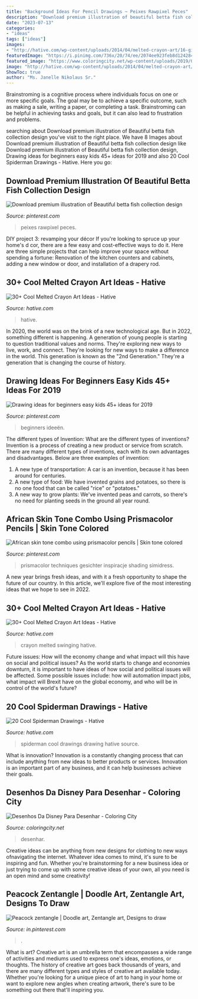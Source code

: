 ```yaml
---
title: "Background Ideas For Pencil Drawings ~ Peixes Rawpixel Peces"
description: "Download premium illustration of beautiful betta fish collection design"
date: "2023-07-13"
categories:
- "ideas"
tags: ["ideas"]
images:
- "http://hative.com/wp-content/uploads/2014/04/melted-crayon-art/16-girl-swinging.jpg"
featuredImage: "https://i.pinimg.com/736x/20/74/ee/2074ee923feb8d124284e5735da55577.jpg"
featured_image: "https://www.coloringcity.net/wp-content/uploads/2019/08/501cd6c1fe2f59ab8b131226f6cc3740_2.jpg"
image: "http://hative.com/wp-content/uploads/2014/04/melted-crayon-art/16-girl-swinging.jpg"
ShowToc: true
author: "Ms. Janelle Nikolaus Sr."
---
```



Brainstroming is a cognitive process where individuals focus on one or more specific goals. The goal may be to achieve a specific outcome, such as making a sale, writing a paper, or completing a task. Brainstroming can be helpful in achieving tasks and goals, but it can also lead to frustration and problems.

	

		
searching about Download premium illustration of Beautiful betta fish collection design you've visit to the right place. We have 8 Images about Download premium illustration of Beautiful betta fish collection design like Download premium illustration of Beautiful betta fish collection design, Drawing ideas for beginners easy kids 45+ ideas for 2019 and also 20 Cool Spiderman Drawings - Hative. Here you go:
		
    
## Download Premium Illustration Of Beautiful Betta Fish Collection Design

<img loading=lazy src="https://i.pinimg.com/736x/e4/58/a9/e458a92bf3b918db0dd49eb083fae1b3.jpg" onerror="this.onerror=null;this.src='https://tse2.mm.bing.net/th?id=OIP.bobuN74e0wSjiBRLzonYlAHaLH&amp;pid=15.1';" alt="Download premium illustration of Beautiful betta fish collection design">

_Source: pinterest.com_

>peixes rawpixel peces. 

	

DIY project 3: revamping your décor
If you're looking to spruce up your home's d cor, there are a few easy and cost-effective ways to do it. Here are three simple projects that can help improve your space without spending a fortune: Renovation of the kitchen counters and cabinets, adding a new window or door, and installation of a drapery rod.

    
## 30+ Cool Melted Crayon Art Ideas - Hative

<img loading=lazy src="http://hative.com/wp-content/uploads/2014/04/melted-crayon-art/10-gymnastics.jpg" onerror="this.onerror=null;this.src='https://tse1.mm.bing.net/th?id=OIP.znXxIh5UvBw51Ktxt235XgHaJ4&amp;pid=15.1';" alt="30+ Cool Melted Crayon Art Ideas - Hative">

_Source: hative.com_

>hative. 

	

In 2020, the world was on the brink of a new technological age. But in 2022, something different is happening. A generation of young people is starting to question traditional values and norms. They're exploring new ways to live, work, and connect. They're looking for new ways to make a difference in the world. This generation is known as the "2nd Generation." They're a generation that is changing the course of history.

    
## Drawing Ideas For Beginners Easy Kids 45+ Ideas For 2019

<img loading=lazy src="https://i.pinimg.com/736x/20/74/ee/2074ee923feb8d124284e5735da55577.jpg" onerror="this.onerror=null;this.src='https://tse1.mm.bing.net/th?id=OIP.ofQWR27JSrdi7fGoRdco0QAAAA&amp;pid=15.1';" alt="Drawing ideas for beginners easy kids 45+ ideas for 2019">

_Source: pinterest.com_

>beginners ideeën. 

	

The different types of Invention: What are the different types of inventions?
Invention is a process of creating a new product or service from scratch. There are many different types of inventions, each with its own advantages and disadvantages. Below are three examples of invention:
1) A new type of transportation: A car is an invention, because it has been around for centuries. 
2) A new type of food: We have invented grains and potatoes, so there is no one food that can be called "rice" or "potatoes." 
3) A new way to grow plants: We've invented peas and carrots, so there's no need for planting seeds in the ground all year round.

    
## African Skin Tone Combo Using Prismacolor Pencils | Skin Tone Colored

<img loading=lazy src="https://i.pinimg.com/736x/67/b2/50/67b250b41b978dd877dfc5931505ea5b.jpg" onerror="this.onerror=null;this.src='https://tse3.mm.bing.net/th?id=OIP.wqz0ItZw1k_ZQ20VFLSNNQHaJ8&amp;pid=15.1';" alt="African skin tone combo using prismacolor pencils | Skin tone colored">

_Source: pinterest.com_

>prismacolor techniques gesichter inspiracje shading simidress. 

	

A new year brings fresh ideas, and with it a fresh opportunity to shape the future of our country.  In this article, we'll explore five of the most interesting ideas that we hope to see in 2022. 

    
## 30+ Cool Melted Crayon Art Ideas - Hative

<img loading=lazy src="http://hative.com/wp-content/uploads/2014/04/melted-crayon-art/16-girl-swinging.jpg" onerror="this.onerror=null;this.src='https://tse1.mm.bing.net/th?id=OIP.mtToqc8gxJVeDjf_11pDoAHaJ4&amp;pid=15.1';" alt="30+ Cool Melted Crayon Art Ideas - Hative">

_Source: hative.com_

>crayon melted swinging hative. 

	

Future issues: How will the economy change and what impact will this have on social and political issues?
As the world starts to change and economies downturn, it is important to have ideas of how social and political issues will be affected. Some possible issues include: how will automation impact jobs, what impact will Brexit have on the global economy, and who will be in control of the world's future?

    
## 20 Cool Spiderman Drawings - Hative

<img loading=lazy src="https://hative.com/wp-content/uploads/2014/07/spiderman-drawings/16-spiderman-drawings.jpg" onerror="this.onerror=null;this.src='https://tse4.mm.bing.net/th?id=OIP.RGv0pxtNXX3n9O4tO6vl6QHaLH&amp;pid=15.1';" alt="20 Cool Spiderman Drawings - Hative">

_Source: hative.com_

>spiderman cool drawings drawing hative source. 

	

What is innovation?
Innovation is a constantly changing process that can include anything from new ideas to better products or services. Innovation is an important part of any business, and it can help businesses achieve their goals.

    
## Desenhos Da Disney Para Desenhar - Coloring City

<img loading=lazy src="https://www.coloringcity.net/wp-content/uploads/2019/08/501cd6c1fe2f59ab8b131226f6cc3740_2.jpg" onerror="this.onerror=null;this.src='https://tse1.mm.bing.net/th?id=OIP.uMWJrKhfB30Sq55zMSdjogAAAA&amp;pid=15.1';" alt="Desenhos Da Disney Para Desenhar - Coloring City">

_Source: coloringcity.net_

>desenhar. 

	

Creative ideas can be anything from new designs for clothing to new ways ofnavigating the internet. Whatever idea comes to mind, it's sure to be inspiring and fun. Whether you're brainstorming for a new business idea or just trying to come up with some creative ideas of your own, all you need is an open mind and some creativity!

    
## Peacock Zentangle | Doodle Art, Zentangle Art, Designs To Draw

<img loading=lazy src="https://i.pinimg.com/736x/d6/a0/6c/d6a06c354d18420db0c7600e0814ba3c.jpg" onerror="this.onerror=null;this.src='https://tse2.mm.bing.net/th?id=OIP.qfbB8AQUwdDwn7sac23bOAHaJ3&amp;pid=15.1';" alt="Peacock zentangle | Doodle art, Zentangle art, Designs to draw">

_Source: in.pinterest.com_

>. 

	

What is art?
Creative art is an umbrella term that encompasses a wide range of activities and mediums used to express one's ideas, emotions, or thoughts. The history of creative art goes back thousands of years, and there are many different types and styles of creative art available today. Whether you're looking for a unique piece of art to hang in your home or want to explore new angles when creating artwork, there's sure to be something out there that'll inspiring you.

